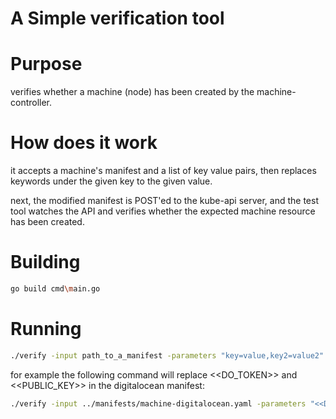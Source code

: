 # A Simple verification tool

# Purpose
verifies whether a machine (node) has been created by the machine-controller.

# How does it work
it accepts a machine's manifest and a list of key value pairs, then replaces
keywords under the given key to the given value.

next, the modified manifest is POST'ed to the kube-api server, and the test tool watches
the API and verifies whether the expected machine resource has been created.


# Building
```bash
go build cmd\main.go
```

# Running
```bash
./verify -input path_to_a_manifest -parameters "key=value,key2=value2"
```

for example the following command will replace <<DO_TOKEN>> and <<PUBLIC_KEY>> in the digitalocean manifest:
```bash
./verify -input ../manifests/machine-digitalocean.yaml -parameters "<<DO_TOKEN>>=TEST,<<PUBLIC_KEY>>=TEST2"
```
